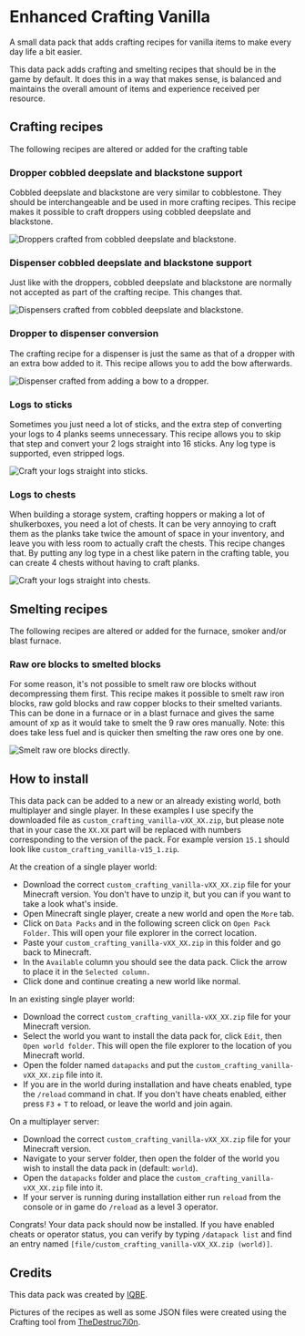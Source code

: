 # Enhanced Crafting Vanilla

A small data pack that adds crafting recipes for vanilla items to make every day life a bit easier.

This data pack adds crafting and smelting recipes that should be in the game by default. It does this in a way that makes sense, is balanced and maintains the overall amount of items and experience received per resource.

## Crafting recipes

The following recipes are altered or added for the crafting table

### Dropper cobbled deepslate and blackstone support

Cobbled deepslate and blackstone are very similar to cobblestone. They should be interchangeable and be used in more crafting recipes. This recipe makes it possible to craft droppers using cobbled deepslate and blackstone.

<img src="./recipe_images/dropper.gif" alt="Droppers crafted from cobbled deepslate and blackstone.">

### Dispenser cobbled deepslate and blackstone support

Just like with the droppers, cobbled deepslate and blackstone are normally not accepted as part of the crafting recipe. This changes that.

<img src="./recipe_images/dispenser.gif" alt="Dispensers crafted from cobbled deepslate and blackstone.">

### Dropper to dispenser conversion

The crafting recipe for a dispenser is just the same as that of a dropper with an extra bow added to it. This recipe allows you to add the bow afterwards.

<img src="./recipe_images/dropper_to_dispenser.png" alt="Dispenser crafted from adding a bow to a dropper.">

### Logs to sticks

Sometimes you just need a lot of sticks, and the extra step of converting your logs to 4 planks seems unnecessary. This recipe allows you to skip that step and convert your 2 logs straight into 16 sticks. Any log type is supported, even stripped logs.

<img src="./recipe_images/log_to_stick.png" alt="Craft your logs straight into sticks.">

### Logs to chests

When building a storage system, crafting hoppers or making a lot of shulkerboxes, you need a lot of chests. It can be very annoying to craft them as the planks take twice the amount of space in your inventory, and leave you with less room to actually craft the chests. This recipe changes that. By putting any log type in a chest like patern in the crafting table, you can create 4 chests without having to craft planks.

<img src="./recipe_images/log_to_chest.png" alt="Craft your logs straight into chests.">

## Smelting recipes

The following recipes are altered or added for the furnace, smoker and/or blast furnace.

### Raw ore blocks to smelted blocks

For some reason, it's not possible to smelt raw ore blocks without decompressing them first. This recipe makes it possible to smelt raw iron blocks, raw gold blocks and raw copper blocks to their smelted variants. This can be done in a furnace or in a blast furnace and gives the same amount of xp as it would take to smelt the 9 raw ores manually. Note: this does take less fuel and is quicker then smelting the raw ores one by one.

<img src="./recipe_images/raw_blocks_to_blocks.gif" alt="Smelt raw ore blocks directly.">

## How to install

This data pack can be added to a new or an already existing world, both multiplayer and single player. In these examples I use specify the downloaded file as `custom_crafting_vanilla-vXX_XX.zip`, but please note that in your case the `XX.XX` part will be replaced with numbers corresponding to the version of the pack. For example version `15.1` should look like `custom_crafting_vanilla-v15_1.zip`.

At the creation of a single player world:

- Download the correct `custom_crafting_vanilla-vXX_XX.zip` file for your Minecraft version. You don't have to unzip it, but you can if you want to take a look what's inside.
- Open Minecraft single player, create a new world and open the `More` tab.
- Click on `Data Packs` and in the following screen click on `Open Pack Folder`. This will open your file explorer in the correct location.
- Paste your `custom_crafting_vanilla-vXX_XX.zip` in this folder and go back to Minecraft.
- In the `Available` column you should see the data pack. Click the arrow to place it in the `Selected column.`
- Click done and continue creating a new world like normal.

In an existing single player world:

- Download the correct `custom_crafting_vanilla-vXX_XX.zip` file for your Minecraft version.
- Select the world you want to install the data pack for, click `Edit`, then `Open world folder`. This will open the file explorer to the location of you Minecraft world.
- Open the folder named `datapacks` and put the `custom_crafting_vanilla-vXX_XX.zip` file into it.
- If you are in the world during installation and have cheats enabled, type the `/reload` command in chat. If you don't have cheats enabled, either press `F3` + `T` to reload, or leave the world and join again.

On a multiplayer server:

- Download the correct `custom_crafting_vanilla-vXX_XX.zip` file for your Minecraft version.
- Navigate to your server folder, then open the folder of the world you wish to install the data pack in (default: `world`).
- Open the `datapacks` folder and place the `custom_crafting_vanilla-vXX_XX.zip` file into it.
- If your server is running during installation either run `reload` from the console or in game do `/reload` as a level 3 operator.

Congrats! Your data pack should now be installed. If you have enabled cheats or operator status, you can verify by typing `/datapack list` and find an entry named `[file/custom_crafting_vanilla-vXX_XX.zip (world)]`.

## Credits

This data pack was created by <a href="https://github.com/IQBE">IQBE</a>.

Pictures of the recipes as well as some JSON files were created using the Crafting tool from <a href="https://thedestruc7i0n.ca/">TheDestruc7i0n</a>.
